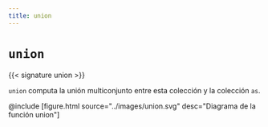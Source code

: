 ```yaml
---
title: union
---
```


# `union`

{{< signature union >}}

`union` computa la unión multiconjunto entre esta colección y la colección `as`.

@include [figure.html source="../images/union.svg" desc="Diagrama de la función union"]

